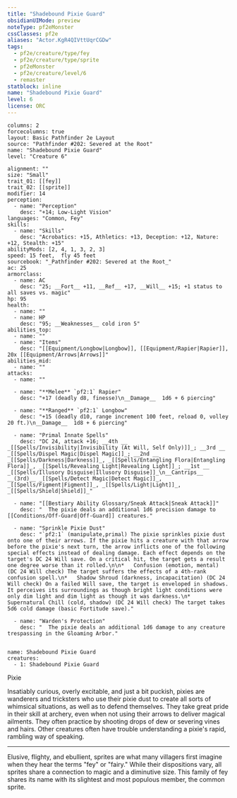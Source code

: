 ```yaml
---
title: "Shadebound Pixie Guard"
obsidianUIMode: preview
noteType: pf2eMonster
cssClasses: pf2e
aliases: "Actor.KgR4QIVttUqrCGDw" 
tags:
  - pf2e/creature/type/fey
  - pf2e/creature/type/sprite
  - pf2eMonster
  - pf2e/creature/level/6
  - remaster
statblock: inline
name: "Shadebound Pixie Guard"
level: 6
license: ORC
---
```


```statblock
columns: 2
forcecolumns: true
layout: Basic Pathfinder 2e Layout
source: "Pathfinder #202: Severed at the Root"
name: "Shadebound Pixie Guard"
level: "Creature 6"

alignment: ""
size: "Small"
trait_01: [[fey]]
trait_02: [[sprite]]
modifier: 14
perception:
  - name: "Perception"
    desc: "+14; Low-Light Vision"
languages: "Common, Fey"
skills:
  - name: "Skills"
    desc: "Acrobatics: +15, Athletics: +13, Deception: +12, Nature: +12, Stealth: +15"
abilityMods: [2, 4, 1, 3, 2, 3]
speed: 15 feet,  fly 45 feet
sourcebook: "_Pathfinder #202: Severed at the Root_"
ac: 25
armorclass:
  - name: AC
    desc: "25; __Fort__ +11, __Ref__ +17, __Will__ +15; +1 status to all saves vs. magic"
hp: 95
health:
  - name: ""
  - name: HP
    desc: "95; __Weaknesses__ cold iron 5"
abilities_top:
  - name: ""
  - name: "Items"
    desc: "[[Equipment/Longbow|Longbow]], [[Equipment/Rapier|Rapier]], 20x [[Equipment/Arrows|Arrows]]"
abilities_mid:
  - name: ""
attacks:
  - name: ""

  - name: "**Melee** `pf2:1` Rapier"
    desc: "+17 (deadly d8, finesse)\n__Damage__  1d6 + 6 piercing"

  - name: "**Ranged** `pf2:1` Longbow"
    desc: "+15 (deadly d10, range increment 100 feet, reload 0, volley 20 ft.)\n__Damage__  1d8 + 6 piercing"

  - name: "Primal Innate Spells"
    desc: "DC 24, attack +16; __4th __  _[[Spells/Invisibility|Invisibility (At Will, Self Only)]]_; __3rd __  _[[Spells/Dispel Magic|Dispel Magic]]_; __2nd __  _[[Spells/Darkness|Darkness]]_, _[[Spells/Entangling Flora|Entangling Flora]]_, _[[Spells/Revealing Light|Revealing Light]]_; __1st __  _[[Spells/Illusory Disguise|Illusory Disguise]]_\n__Cantrips__  __(3rd)__ _[[Spells/Detect Magic|Detect Magic]]_, _[[Spells/Figment|Figment]]_, _[[Spells/Light|Light]]_, _[[Spells/Shield|Shield]]_"

  - name: "[[Bestiary Ability Glossary/Sneak Attack|Sneak Attack]]"
    desc: "  The pixie deals an additional 1d6 precision damage to [[Conditions/Off-Guard|Off-Guard]] creatures."

  - name: "Sprinkle Pixie Dust"
    desc: "`pf2:1` (manipulate,primal) The pixie sprinkles pixie dust onto one of their arrows. If the pixie hits a creature with that arrow before the pixie's next turn, the arrow inflicts one of the following special effects instead of dealing damage. Each effect depends on the target's DC 24 Will save. On a critical hit, the target gets a result one degree worse than it rolled.\n\n*   Confusion (emotion, mental) (DC 24 Will check) The target suffers the effects of a 4th-rank confusion spell.\n*   Shadow Shroud (darkness, incapacitation) (DC 24 Will check) On a failed Will save, the target is enveloped in shadows. It perceives its surroundings as though bright light conditions were only dim light and dim light as though it was darkness.\n*   Supernatural Chill (cold, shadow) (DC 24 Will check) The target takes 5d6 cold damage (basic Fortitude save)."

  - name: "Warden's Protection"
    desc: "  The pixie deals an additional 1d6 damage to any creature trespassing in the Gloaming Arbor."
 
```

```encounter-table
name: Shadebound Pixie Guard
creatures:
  - 1: Shadebound Pixie Guard
```


Pixie

Insatiably curious, overly excitable, and just a bit puckish, pixies are wanderers and tricksters who use their pixie dust to create all sorts of whimsical situations, as well as to defend themselves. They take great pride in their skill at archery, even when not using their arrows to deliver magical ailments. They often practice by shooting drops of dew or severing vines and hairs. Other creatures often have trouble understanding a pixie's rapid, rambling way of speaking.

* * *

Elusive, flighty, and ebullient, sprites are what many villagers first imagine when they hear the terms "fey" or "fairy." While their dispositions vary, all sprites share a connection to magic and a diminutive size. This family of fey shares its name with its slightest and most populous member, the common sprite.
